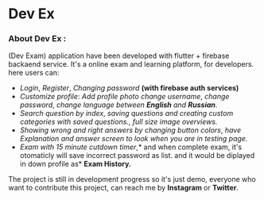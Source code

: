 # Dev Ex 

### About Dev Ex : 
(Dev Exam) application have been developed with flutter + firebase backaend service.
It's a online exam and learning platform, for developers. here users can: 
- *Login*, *Register*, *Changing password* **(with firebase auth services)**
- *Customize profile*: *Add profile photo* *change username*, *change password*, *change language between **English** and **Russian***.
- *Search question by index*, *saving questions and creating custom categories with saved questions.*, *full size image overviews.*
- *Showing wrong and right answers by changing button colors*, *have Explanation and answer screen to look when you are in testing page.*
- *Exam with 15 minute cutdown timer*,* and when complete exam, it's otomaticly will save incorrect password as list. and it would be diplayed in down profile as* **Exam History.**

The project is still in development progress so it's just demo, everyone who want to contribute this project, can reach me by **Instagram** or **Twitter**.

